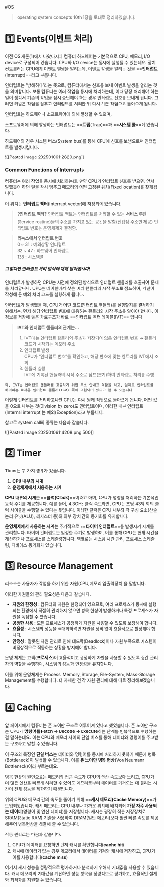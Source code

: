 #OS

>operating system concepts 10th 1장을 토대로 정리하였습니다.

# 1️⃣ Events(이벤트 처리)

이전 OS 개론(1)에서 나왔다시피 컴퓨터 하드웨어는 기본적으로 CPU, 메모리, I/O device로 구성되어 있습니다.
CPU와 I/O device는 동시에 실행될 수 있는데요. 장치 컨트롤러는 CPU에게 이벤트 발생을 알리는데, 이벤트 발생을 알리는 것을 ==**인터럽트**(Interrupt)==라고 부릅니다.

인터럽트는 '방해하다’라는 뜻으로, 컴퓨터에서는 신호를 보내 이벤트 발생을 알리는 것을 의미합니다.
보통 컴퓨터는 여러 작업을 동시에 처리하는데, 이때 당장 처리해야 하는 일이 생겨서 기존의 작업을 잠시 중단해야 하는 경우 인터럽트 신호를 보내게 됩니다.
그러면 커널은 작업을 멈추고 인터럽트를 처리한 뒤 다시 기존 작업으로 돌아오게 됩니다.

인터럽트는 하드웨어나 소프트웨어에 의해 발생할 수 있으며,

소프트웨어에 의해 발생하는 인터럽트는 ==**트랩**(Trap)==과 ==**시스템 콜**==이 있습니다. 

하드웨어의 경우 시스템 버스(System bus)를 통해 CPU에 신호를 보냄으로써 인터럽트를 발생시킵니다.

![[Pasted image 20250106112629.png]]

### Common Functions of Interrupts

컴퓨터는 여러 작업을 동시에 처리하는데, 만약 CPU가 인터럽트 신호를 받으면, 앞서 말했듯이 하던 일을 잠시 멈추고 메모리의 어떤 고정된 위치(Fixed location)를 찾게됩니다.

이 위치는 **인터럽트 벡터**(Interrupt vector)에 저장되어 있습니다.

>❓**인터럽트 벡터?**
	인터럽트 백트는 인터럽트를 처리할 수 있는 **서비스 루틴**(Service routine)들의 주소를 가지고 있는 공간을 말함(진입점 주소만 제공)
	인터럽트 번호는 운영체제가 결정함.

>**리눅스에서 인터럽트 번호**  
	 0 ~ 31 : 예외상황 인터럽트  
	32 ~ 47 : 하드웨어 인터럽트  
	128 : 시스템콜

##### 그렇다면 인터럽트 처리 방식에 대해 알아봅시다!

인터럽트가 발생하면 CPU는 사전에 정의된 방식으로 인터럽트 핸들러를 호출하여 문제를 처리합니다.
CPU는 테이블에서 찾은 예외 핸들러의 시작 주소로 점프하여, 커널이 작성해 둔 예외 처리 코드를 실행하게 됩니다.

인터럽트가 발생했을 때, CPU가 어떤 코드(인터럽트 핸들러)를 실행할지를 결정하기 위해서는, 먼저 해당 인터럽트 번호에 대응하는 핸들러의 시작 주소를 알아야 합니다. 
이 정보를 저장해 놓은 자료구조가 바로 ==인터럽트 벡터 테이블(IVT)== 입니다

> **IVT와 인터럽트 핸들러의 관계는...**
> 
> 1. IVT에는 인터럽트 핸들러의 주소가 저장되어 있음
> 	인터럽트 번호 → 핸들러 코드가 시작되는 메모리 주소
> 2. 인터럽트 발생  
> 	CPU가 “인터럽트 번호”를 확인하고, 해당 번호에 맞는 엔트리를 IVT에서 조회
> 3. 핸들러 실행  
> 	IVT에 기록된 핸들러의 시작 주소로 점프(분기)하여 인터럽트 처리를 수행

	즉, IVT는 인터럽트 핸들러를 호출하기 위한 주소 안내표 역할을 하고, 실제로 인터럽트를 처리하는 로직은 인터럽트 핸들러(ISR) 쪽에 구현되어 있다고 볼 수 있습니다.

이렇게 인터럽트를 처리하고나면 CPU는 다시 원래 작업으로 돌아오게 됩니다. 
어떤 값을 0으로 나누는 것(Division by zero)도 인터럽트이며, 이러한 내부 인터럽트(Internal interrupt)는 예외(Exception)라고 부릅니다.

참고로 system call의 종류는 다음과 같습니다.

![[Pasted image 20250106114208.png|500]]

# 2️⃣ Timer

Timer는 두 가지 종류가 있습니다.

1. **CPU 내부의 시계**
2. **운영체제에서 사용하는 시계**

**CPU 내부의 시계**는 ==**클럭(Clock)**==이라고 하며, CPU가 명령을 처리하는 기본적인 동작 주기를 제공합니다.
예를 들어, 4.3GHz 클럭 속도라면, CPU는 초당 43억 회의 클럭 사이클을 수행할 수 있다는 뜻입니다.
이러한 클럭은 CPU 내부의 각 구성 요소(산술 논리 유닛(ALU), 레지스터 등)와 외부 장치 간의 동기화를 유지합니다.

**운영체제에서 사용하는 시계**는 주기적으로 ==**타이머 인터럽트**==를 발생시켜 시계를 관리합니다.
타이머 인터럽트는 일정한 주기로 발생하며, 이를 통해 CPU는 현재 시간을 계산하거나 프로세스를 스케줄링합니다.
역할로는 시스템 시간 관리, 프로세스 스케줄링, 디바이스 동기화가 있습니다.

# 3️⃣ Resource Management

리소스는 사용자가 작업을 하기 위한 자원(CPU,메모리,입출력장치)을 말합니다.

이러한 자원들의 관리 필요성은 다음과 같습니다.

- **자원의 한정성** : 컴퓨터의 자원은 한정되어 있으므로, 여러 프로세스가 동시에 실행되는 환경에서 적절히 관리하지 않으면 병목 현상이 발생하거나 특정 프로세스가 자원을 독점할 수 있습니다.
- **공정한 사용** : 모든 프로세스가 공정하게 자원을 사용할 수 있도록 보장해야 합니다.
- **효율성** : 시스템의 성능을 극대화하려면 자원을 낭비 없이 효율적으로 할당해야 합니다.
- **안정성** : 잘못된 자원 관리로 인해 데드락(Deadlock)이나 자원 부족으로 시스템이 비정상적으로 작동하는 상황을 방지해야 합니다.

운영 체제는 고객(**프로세스**)이 효율적이고 공정하게 자원을 사용할 수 있도록 중간 관리자의 역할을 수행하며, 시스템의 성능과 안정성을 유지합니다.

이를 위해 운영체제는 Process, Memory, Storage, File-System, Mass-Storage Management를 수행합니다. 더 자세한 건 각 자원 관리에 대해 따로 정리해보겠습니다.

# 4️⃣ Caching

앞 페이지에서 컴퓨터는 폰 노이만 구조로 이루어져 있다고 했었습니다.
폰 노이만 구조는 CPU가 **명령어를 Fetch → Decode → Execute**하는 단계를 반복적으로 수행하는걸 말하는데요.
이는 CPU와 메모리 사이의 단일 버스를 통해 데이터와 명령어를 주고받는 구조라고 말할 수 있습니다.

이 구조의 특징인 **단일 버스**는 데이터와 명령어를 동시에 처리하지 못하기 때문에 병목(Bottleneck)이 발생할 수 있습니다. 이를 **폰 노이만 병목 현상**(Von Neumann Bottleneck)이라 부르는데요.

병목 현상의 원인으로는 메모리의 접근 속도가 CPU의 연산 속도보다 느리고, CPU가 더 많은 연산을 빠르게 처리할 수 있어도 메모리로부터 데이터를 가져오는 데 걸리는 시간이 전체 성능을 제한하기 때문입니다.

위의 CPU와 메모리 간의 속도를 줄이기 위해 ==**캐시 메모리(Cache Memory)**==가 도입되었습니다.
캐시 메모리는 CPU 내부나 가까운 위치에 배치되어 **가장 자주 사용되는 데이터**(명령어 및 연산 데이터)를 저장합니다.
캐시는 굉장히 작은 저장장치로 SRAM(Static RAM) 기술을 사용하여 DRAM(일반 메모리)보다 훨씬 빠른 속도를 제공해주어 병목현상을 해결해 줄 수 있습니다.

작동 원리로는 다음과 같습니다.

1. CPU가 데이터를 요청하면 먼저 캐시를 확인합니다(**cache hit**)
2. 캐시에 데이터가 없는 경우 메모리에서 데이터를 가져와 캐시에 저장하고, CPU가 이를 사용합니다(**cache miss**)

여기서 캐시 성능을 정량적으로 평가하거나 분석하기 위해서 기대값을 사용할 수 있습니다.
캐시 메모리의 기대값을 계산하면 성능 병목을 정량적으로 평가하고, 효율적인 설계와 최적화를 지원할 수 있습니다.

